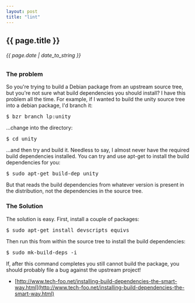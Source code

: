 ```yaml
---
layout: post
title: "lint"
---
```


## {{ page.title }}

###### {{ page.date | date_to_string }}

### The problem

So you're trying to build a Debian package from an upstream source tree, but you're not sure what build dependencies you should install? I have this problem all the time. For example, if I wanted to build the unity source tree into a debian package, I'd branch it:

<pre class="sh_sh">
$ bzr branch lp:unity
</pre>

...change into the directory:

<pre class="sh_sh">
$ cd unity
</pre>

...and then try and build it. Needless to say, I almost never have the required build dependencies installed. You can try and use apt-get to install the build dependencies for you:

<pre class="sh_sh">
$ sudo apt-get build-dep unity
</pre>

But that reads the build dependencies from whatever version is present in the distribution, not the dependencies in the source tree.

### The Solution

The solution is easy. First, install a couple of packages:

<pre class="sh_sh">
$ sudo apt-get install devscripts equivs
</pre>

Then run this from within the source tree to install the build dependencies:

<pre class="sh_sh">
$ sudo mk-build-deps -i
</pre>

If, after this command completes you still cannot build the package, you should probably file a bug against the upstream project!

- [http://www.tech-foo.net/installing-build-dependencies-the-smart-way.html](http://www.tech-foo.net/installing-build-dependencies-the-smart-way.html)
